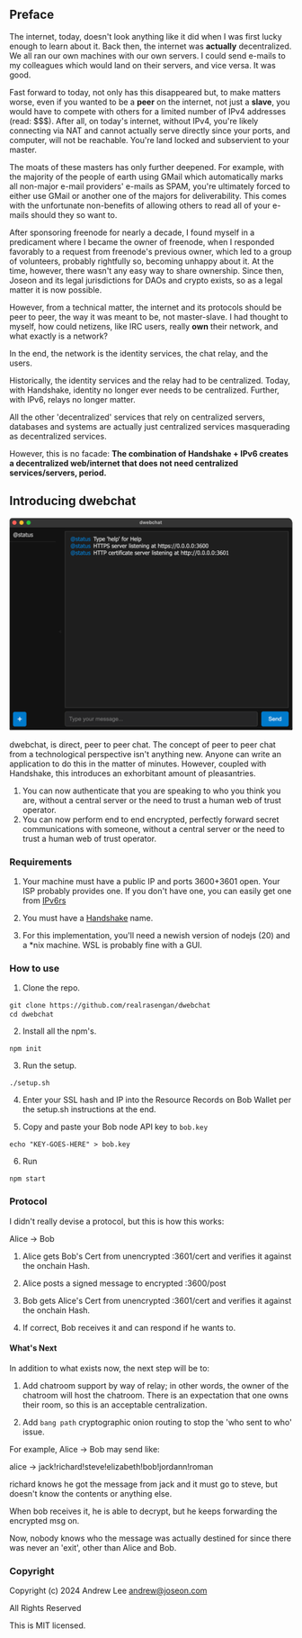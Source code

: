 ## Preface

The internet, today, doesn't look anything like it did when I was first lucky enough to learn about it. Back then, the internet was __actually__ decentralized. We 
all ran our own machines with our own servers. I could send e-mails to my colleagues which would land on their servers, and vice versa. It was good.

Fast forward to today, not only has this disappeared but, to make matters worse, even if you wanted to be a __peer__ on the internet, not just a __slave__, you would have to 
compete with others for a limited number of IPv4 addresses (read: $$$). After all, on today's internet, without IPv4, you're likely connecting via NAT and cannot actually 
serve directly since your ports, and computer, will not be reachable. You're land locked and subservient to your master.

The moats of these masters has only further deepened. For example, with the majority of the people of earth using GMail which automatically marks all non-major e-mail 
providers' e-mails as SPAM, you're ultimately forced to either use GMail or another one of the majors for deliverability. This comes with the unfortunate non-benefits of 
allowing others to read all of your e-mails should they so want to.

After sponsoring freenode for nearly a decade, I found myself in a predicament where I became the owner of freenode, when I responded favorably to a request from freenode's 
previous owner, which led to a group of volunteers, probably rightfully so, becoming unhappy about it. At the time, however, there wasn't any easy way to share ownership.
Since then, Joseon and its legal jurisdictions for DAOs and crypto exists, so as a legal matter it is now possible.

However, from a technical matter, the internet and its protocols should be peer to peer, the way it was meant to be, not master-slave. I had thought to myself, how could 
netizens, like IRC users, really **__own__** their network, and what exactly is a network?

In the end, the network is the identity services, the chat relay, and the users.

Historically, the identity services and the relay had to be centralized. Today, with Handshake, identity no longer ever needs to be centralized. Further, with IPv6, relays no 
longer matter.

All the other 'decentralized' services that rely on centralized servers, databases and systems are actually just centralized services masquerading as decentralized services.

However, this is no facade: **The combination of Handshake + IPv6 creates a decentralized web/internet that does not need centralized services/servers, period.**

## Introducing dwebchat

![dwebchat](https://raw.githubusercontent.com/realrasengan/dwebchat/main/dwebchat.png)

dwebchat, is direct, peer to peer chat. The concept of peer to peer chat from a technological perspective isn't anything new. Anyone can write an application to do 
this in the matter of minutes. However, coupled with Handshake, this introduces an exhorbitant amount of pleasantries.

1. You can now authenticate that you are speaking to who you think you are, without a central server or the need to trust a human web of trust operator.
2. You can now perform end to end encrypted, perfectly forward secret communications with someone, without a central server or the need to trust a human web of trust 
operator.

### Requirements

1. Your machine must have a public IP and ports 3600+3601 open. Your ISP probably provides one. If you don't have one, you can easily get one from [IPv6rs](https://ipv6.rs)

2. You must have a [Handshake](https://handshake.org) name.

3. For this implementation, you'll need a newish version of nodejs (20) and a *nix machine. WSL is probably fine with a GUI.

### How to use

1. Clone the repo.
```
git clone https://github.com/realrasengan/dwebchat
cd dwebchat
```

2. Install all the npm's.
```
npm init
```

3. Run the setup.
```
./setup.sh
```

4. Enter your SSL hash and IP into the Resource Records on Bob Wallet per the setup.sh instructions at the end.

5. Copy and paste your Bob node API key to `bob.key`
```
echo "KEY-GOES-HERE" > bob.key
```

6. Run
```
npm start
```

###  Protocol

I didn't really devise a protocol, but this is how this works:

Alice -> Bob
1. Alice gets Bob's Cert from unencrypted :3601/cert and verifies it against the onchain Hash.

2. Alice posts a signed message to encrypted :3600/post

3. Bob gets Alice's Cert from unencrypted :3601/cert and verifies it against the onchain Hash.

4. If correct, Bob receives it and can respond if he wants to.

#### What's Next

In addition to what exists now, the next step will be to:

1. Add chatroom support by way of relay; in other words, the owner of the chatroom will host the chatroom. There is an expectation that one owns their room, so this is an 
acceptable centralization.

2. Add `bang path` cryptographic onion routing to stop the 'who sent to who' issue.

For example, Alice -> Bob may send like:

alice -> jack!richard!steve!elizabeth!bob!jordann!roman

richard knows he got the message from jack and it must go to steve, but doesn't know the contents or anything else.

When bob receives it, he is able to decrypt, but he keeps forwarding the encrypted msg on.

Now, nobody knows who the message was actually destined for since there was never an 'exit', other than Alice and Bob.

### Copyright

Copyright (c) 2024 Andrew Lee <andrew@joseon.com>

All Rights Reserved

This is MIT licensed.
